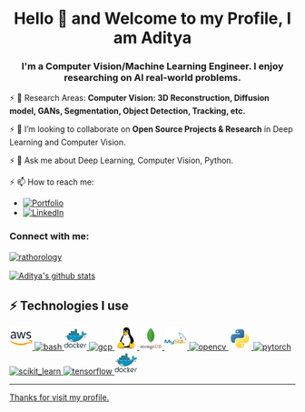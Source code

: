 

<!--
**rathorology/rathorology** is a ✨ _special_ ✨ repository because its `README.md` (this file) appears on your GitHub profile.

Here are some ideas to get you started:

- 🔭 I’m currently working on ...
- 🌱 I’m currently learning ...
- 👯 I’m looking to collaborate on ...
- 🤔 I’m looking for help with ...
- 💬 Ask me about ...
- 📫 How to reach me: ...
- 😄 Pronouns: ...
- ⚡ Fun fact: ...
-->


 <h1 align="center">Hello 👋 and Welcome to my Profile, I am Aditya</h1> <h4 align="right"></h4>
 

<h3 align="center">I'm a Computer Vision/Machine Learning Engineer. I enjoy researching on AI real-world problems.</h3>



⚡ 🌱 Research Areas: **Computer Vision: 3D Reconstruction, Diffusion model, GANs, Segmentation, Object Detection, Tracking, etc.**

⚡ 👯 I’m looking to collaborate on **Open Source Projects & Research** in Deep Learning and Computer Vision.

⚡  💬 Ask me about Deep Learning, Computer Vision, Python.

⚡ 📫 How to reach me: 
  -    [![Portfolio](https://img.shields.io/badge/website-000000?style=for-the-badge&logo=About.me&logoColor=white)](https://rathorology.github.io/)
  -    [![LinkedIn](https://img.shields.io/badge/linkedin-%230077B5.svg?style=for-the-badge&logo=linkedin&logoColor=white)](https://www.linkedin.com/in/rathorology/)
 

<h3 align="left">Connect with me:</h3>
<p align="left">
<a href="https://linkedin.com/in/rathorology" target="blank"><img align="center" src="https://cdn.jsdelivr.net/npm/simple-icons@3.0.1/icons/linkedin.svg" alt="rathorology" height="30" width="40" /></a>
<!-- <a href="https://www.kaggle.com/aditya22011995" target="blank"><img align="center" src="https://cdn.jsdelivr.net/npm/simple-icons@3.0.1/icons/kaggle.svg" alt="rathorology" height="30" width="40" /></a> -->
<!-- <a href="https://leetcode.com/rathorology/" target="blank"><img align="center" src="https://cdn.jsdelivr.net/npm/simple-icons@3.0.1/icons/leetcode.svg" alt="learn_019" height="30" width="40" /></a> -->
</p>

<a href="https://github.com/rathorology/github-readme-stats"><img align="center" src="https://github-readme-stats.vercel.app/api?username=rathorology&show_icons=true&include_all_commits=true&theme=buefy&hide_border=true" alt="Aditya's github stats" /></a>

<!-- <p>&nbsp;<img align="center" src="https://github-readme-stats.vercel.app/api?username=rathorology&show_icons=true&theme=radical" alt="rathorology" /></p> -->

## ⚡  Technologies I use 
<p align="left"> <a href="https://aws.amazon.com" target="_blank"> <img src="https://raw.githubusercontent.com/devicons/devicon/master/icons/amazonwebservices/amazonwebservices-original-wordmark.svg" alt="aws" width="40" height="40"/> </a> <a href="https://www.gnu.org/software/bash/" target="_blank"> <img src="https://www.vectorlogo.zone/logos/gnu_bash/gnu_bash-icon.svg" alt="bash" width="40" height="40"/> </a> <a href="https://www.docker.com/" target="_blank"> <img src="https://raw.githubusercontent.com/devicons/devicon/master/icons/docker/docker-original-wordmark.svg" alt="docker" width="40" height="40"/> </a> <a href="https://cloud.google.com" target="_blank"> <img src="https://www.vectorlogo.zone/logos/google_cloud/google_cloud-icon.svg" alt="gcp" width="40" height="40"/> </a> <a href="https://www.linux.org/" target="_blank"> <img src="https://raw.githubusercontent.com/devicons/devicon/master/icons/linux/linux-original.svg" alt="linux" width="40" height="40"/> </a> <a href="https://www.mongodb.com/" target="_blank"> <img src="https://raw.githubusercontent.com/devicons/devicon/master/icons/mongodb/mongodb-original-wordmark.svg" alt="mongodb" width="40" height="40"/> </a> <a href="https://www.mysql.com/" target="_blank"> <img src="https://raw.githubusercontent.com/devicons/devicon/master/icons/mysql/mysql-original-wordmark.svg" alt="mysql" width="40" height="40"/> </a> <a href="https://opencv.org/" target="_blank"> <img src="https://www.vectorlogo.zone/logos/opencv/opencv-icon.svg" alt="opencv" width="40" height="40"/> </a> <a href="https://www.python.org" target="_blank"> <img src="https://raw.githubusercontent.com/devicons/devicon/master/icons/python/python-original.svg" alt="python" width="40" height="40"/> </a> <a href="https://pytorch.org/" target="_blank"> <img src="https://www.vectorlogo.zone/logos/pytorch/pytorch-icon.svg" alt="pytorch" width="40" height="40"/> </a> <a href="https://scikit-learn.org/" target="_blank"> <img src="https://upload.wikimedia.org/wikipedia/commons/0/05/Scikit_learn_logo_small.svg" alt="scikit_learn" width="40" height="40"/> </a> <a href="https://www.tensorflow.org" target="_blank"> <img src="https://www.vectorlogo.zone/logos/tensorflow/tensorflow-icon.svg" alt="tensorflow" width="40" height="40"/> </a> <a href="https://www.docker.com/" target="_blank" rel="noreferrer"> <img src="https://raw.githubusercontent.com/devicons/devicon/master/icons/docker/docker-original-wordmark.svg" alt="docker" width="40" height="40"/></p>




------------------------------------------------------------
Thanks for visit my profile.
